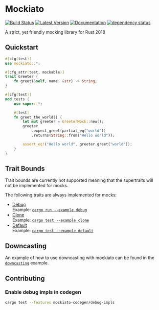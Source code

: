# Mockiato

[![Build Status](https://travis-ci.com/myelin-ai/mockiato.svg?branch=master)](https://travis-ci.com/myelin-ai/mockiato)
[![Latest Version](https://img.shields.io/crates/v/mockiato.svg)](https://crates.io/crates/mockiato)
[![Documentation](https://docs.rs/mockiato/badge.svg)](https://docs.rs/mockiato)
[![dependency status](https://deps.rs/repo/github/myelin-ai/mockiato/status.svg)](https://deps.rs/repo/github/myelin-ai/mockiato)

A strict, yet friendly mocking library for Rust 2018

## Quickstart

```rust
#[cfg(test)]
use mockiato::*;

#[cfg_attr(test, mockable)]
trait Greeter {
    fn greet(&self, name: &str) -> String;
}

#[cfg(test)]
mod tests {
    use super::*;

    #[test]
    fn greet_the_world() {
        let mut greeter = GreeterMock::new();
        greeter
            .expect_greet(partial_eq("world"))
            .returns(String::from("Hello world"));

        assert_eq!("Hello world", greeter.greet("world"));
    }
}
```

## Trait Bounds

Trait bounds are currently not supported meaning that the supertraits will not be implemented for mocks.

The following traits are always implemented for mocks:

- [Debug](https://doc.rust-lang.org/std/fmt/trait.Debug.html)  
  Example: [`cargo run --example debug`](./examples/debug.rs)
- [Clone](https://doc.rust-lang.org/std/clone/trait.Clone.html)  
  Example: [`cargo test --example clone`](./examples/clone.rs)
- [Default](https://doc.rust-lang.org/std/default/trait.Default.html)  
  Example: [`cargo test --example default`](./examples/default.rs)

## Downcasting

An example of how to use downcasting with mockiato can be found in the [`downcasting`](./examples/downcasting.rs) example.

## Contributing

### Enable debug impls in codegen

```bash
cargo test --features mockiato-codegen/debug-impls
```
